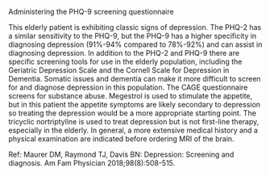 Administering the PHQ-9 screening questionnaire

This elderly patient is exhibiting classic signs of depression. The PHQ-2 has a similar sensitivity to the PHQ-9, but the PHQ-9 has a higher specificity in diagnosing depression (91%-94% compared to 78%-92%) and can assist in diagnosing depression. In addition to the PHQ-2 and PHQ-9 there are specific screening tools for use in the elderly population, including the Geriatric Depression Scale and the Cornell Scale for Depression in Dementia. Somatic issues and dementia can make it more difficult to screen for and diagnose depression in this population. The CAGE questionnaire screens for substance abuse. Megestrol is used to stimulate the appetite, but in this patient the appetite symptoms are likely secondary to depression so treating the depression would be a more appropriate starting point. The tricyclic nortriptyline is used to treat depression but is not first-line therapy, especially in the elderly. In general, a more extensive medical history and a physical examination are indicated before ordering MRI of the brain.

Ref: Maurer DM, Raymond TJ, Davis BN: Depression: Screening and diagnosis. Am Fam Physician 2018;98(8):508-515.